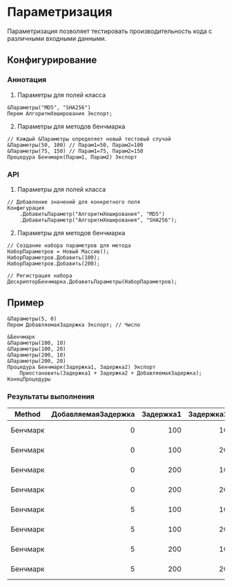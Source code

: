 # Параметризация

Параметризация позволяет тестировать производительность кода с различными входными данными.

## Конфигурирование

### Аннотация

1. Параметры для полей класса
```bsl
&Параметры("MD5", "SHA256")
Перем АлгоритмХеширования Экспорт;
```

2. Параметры для методов бенчмарка
```bsl
// Каждый &Параметры определяет новый тестовый случай
&Параметры(50, 100) // Парам1=50, Парам2=100
&Параметры(75, 150) // Парам1=75, Парам2=150
Процедура Бенчмарк(Парам1, Парам2) Экспорт
```

### API

1. Параметры для полей класса
```bsl
// Добавление значений для конкретного поля
Конфигурация
	.ДобавитьПараметр("АлгоритмХеширования", "MD5")
	.ДобавитьПараметр("АлгоритмХеширования", "SHA256");
```

2. Параметры для методов бенчмарка
```bsl
// Создание набора параметров для метода
НаборПараметров = Новый Массив();
НаборПараметров.Добавить(100);
НаборПараметров.Добавить(200);

// Регистрация набора
ДескрипторБенчмарка.ДобавитьПараметры(НаборПараметров);
```

## Пример

```bsl
&Параметры(5, 0)
Перем ДобавляемаяЗадержка Экспорт; // Число

&Бенчмарк
&Параметры(100, 10)
&Параметры(100, 20)
&Параметры(200, 10)
&Параметры(200, 20)
Процедура Бенчмарк(Задержка1, Задержка2) Экспорт
	Приостановить(Задержка1 + Задержка2 + ДобавляемаяЗадержка);
КонецПроцедуры
```

### Результаты выполнения

| Method   | ДобавляемаяЗадержка | Задержка1 | Задержка2 |     Mean |  StdErr |    StdDev |   Median |  Op/s |
|----------|--------------------:|----------:|----------:|---------:|--------:|----------:|---------:|------:|
| Бенчмарк |                   0 |       100 |        10 | 110.8 ms | 39.2 us | 151.77 us | 110.9 ms | 9.022 |
| Бенчмарк |                   0 |       100 |        20 | 120.9 ms | 32.3 us | 124.97 us | 120.9 ms | 8.273 |
| Бенчмарк |                   0 |       200 |        10 | 210.9 ms | 30.2 us | 116.98 us | 210.9 ms | 4.742 |
| Бенчмарк |                   0 |       200 |        20 | 220.9 ms | 32.9 us | 127.50 us | 220.9 ms | 4.527 |
| Бенчмарк |                   5 |       100 |        10 | 115.9 ms | 19.0 us |  73.58 us | 115.9 ms | 8.627 |
| Бенчмарк |                   5 |       100 |        20 | 125.8 ms | 29.4 us | 114.00 us | 125.8 ms | 7.946 |
| Бенчмарк |                   5 |       200 |        10 | 215.9 ms | 26.6 us | 103.01 us | 215.9 ms | 4.632 |
| Бенчмарк |                   5 |       200 |        20 | 225.9 ms | 31.2 us | 121.02 us | 226.0 ms | 4.427 |
